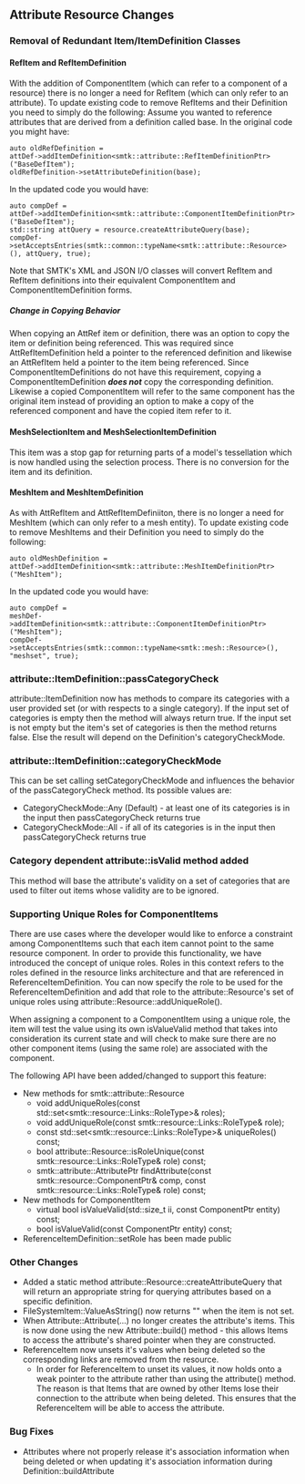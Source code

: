 ## Attribute Resource Changes
### Removal of Redundant Item/ItemDefinition Classes
#### RefItem and RefItemDefinition
With the addition of ComponentItem (which can refer to a component of a resource) there is no longer a need for RefItem (which can only refer to an attribute). To update existing code to remove RefItems and their Definition you need to simply do the following:
Assume you wanted to reference attributes that are derived from a definition called base. In the original code you might have:

```
auto oldRefDefinition =
attDef->addItemDefinition<smtk::attribute::RefItemDefinitionPtr>("BaseDefItem");
oldRefDefinition->setAttributeDefinition(base);
```
In the updated code you would have:

```
auto compDef =
attDef->addItemDefinition<smtk::attribute::ComponentItemDefinitionPtr>("BaseDefItem");
std::string attQuery = resource.createAttributeQuery(base);
compDef->setAcceptsEntries(smtk::common::typeName<smtk::attribute::Resource>(), attQuery, true);
```
Note that SMTK's XML and JSON I/O classes will convert RefItem and RefItem definitions into their equivalent ComponentItem and ComponentItemDefinition forms.

##### Change in Copying Behavior
When copying an AttRef item or definition, there was an option to copy the item or definition being referenced.  This was required since AttRefItemDefinition held a pointer to the referenced definition and likewise an AttRefItem held a pointer to the item being referenced.  Since ComponentItemDefinitions do not have this requirement, copying a ComponentItemDefinition ***does not*** copy the corresponding definition.  Likewise  a copied ComponentItem will refer to the same component has the original item instead of providing an option to make a copy of the referenced component and have the copied item refer to it.

#### MeshSelectionItem and MeshSelectionItemDefinition
This item was a stop gap for returning parts of a model's tessellation which is now handled using the selection process. There is no conversion for the item and its definition.

#### MeshItem and MeshItemDefinition
As with AttRefItem and AttRefItemDefiniiton, there is no longer a need for MeshItem (which can only refer to a mesh entity). To update existing code to remove MeshItems and their Definition you need to simply do the following:


```
auto oldMeshDefinition =
attDef->addItemDefinition<smtk::attribute::MeshItemDefinitionPtr>("MeshItem");
```
In the updated code you would have:

```
auto compDef =
meshDef->addItemDefinition<smtk::attribute::ComponentItemDefinitionPtr>("MeshItem");
compDef->setAcceptsEntries(smtk::common::typeName<smtk::mesh::Resource>(), "meshset", true);
```

### attribute::ItemDefinition::passCategoryCheck
attribute::ItemDefinition now has methods to compare its categories with a user provided set (or with respects to a single category).  If the input set of categories is empty then the method will always return true.  If the input set is not empty but the item's set of categories is then the method returns false.  Else the result will depend on the Definition's categoryCheckMode.

### attribute::ItemDefinition::categoryCheckMode
This can be set calling setCategoryCheckMode and influences the behavior of the passCategoryCheck method.  Its possible values are:

 * CategoryCheckMode::Any (Default) - at least one of its categories is in the input then passCategoryCheck returns true
 * CategoryCheckMode::All  - if all of its categories is in the input then passCategoryCheck returns true

### Category dependent attribute::isValid method added
 This method will base the attribute's validity on a set of categories that are used to filter out items whose validity are to be ignored.

### Supporting Unique Roles for ComponentItems
There are use cases where the developer would like to enforce a constraint among ComponentItems such that each item cannot point to the same resource component. In order to provide this functionality, we have introduced the concept of unique roles.  Roles in this context refers to the roles defined in the resource links architecture and that are referenced in ReferenceItemDefinition.  You can now specify the role to be used for the ReferenceItemDefinition and add that role to the attribute::Resource's set of unique roles using attribute::Resource::addUniqueRole().

When assigning a component to a ComponentItem using a unique role, the item will test the value using its own isValueValid method that takes into consideration its current state and will check to make sure there are no other component items (using the same role) are associated with the component.

The following API have been added/changed to support this feature:

* New methods for smtk::attribute::Resource
	*  void addUniqueRoles(const std::set\<smtk::resource::Links::RoleType>& roles);
	* void addUniqueRole(const smtk::resource::Links::RoleType& role);
	* const std::set\<smtk::resource::Links::RoleType>& uniqueRoles() const;
	* bool attribute::Resource::isRoleUnique(const smtk::resource::Links::RoleType& role) const;
	*  smtk::attribute::AttributePtr findAttribute(const smtk::resource::ComponentPtr& comp, const smtk::resource::Links::RoleType& role) const;
* New methods for ComponentItem
	* virtual bool isValueValid(std::size_t ii, const ComponentPtr entity) const;
	* bool isValueValid(const ComponentPtr entity) const;
* ReferenceItemDefinition::setRole has been made public


### Other Changes
* Added a static method attribute::Resource::createAttributeQuery that will return an appropriate string for querying attributes based on a specific definition.
* FileSystemItem::ValueAsString() now returns "" when the item is not set.
* When Attribute::Attribute(...) no longer creates the attribute's items.  This is now done using the new Attribute::build() method - this allows Items to access the attribute's shared pointer when they are constructed.
* ReferenceItem now unsets it's values when being deleted so the corresponding links are removed from the resource.
	* In order for ReferenceItem to unset its values, it now holds onto a weak pointer to the attribute rather than using the attribute() method.  The reason is that Items that are owned by other Items lose their connection to the attribute when being deleted.  This ensures that the ReferenceItem will be able to access the attribute.

### Bug Fixes
* Attributes where not properly release it's association information when being deleted or when updating it's association information during Definition::buildAttribute

